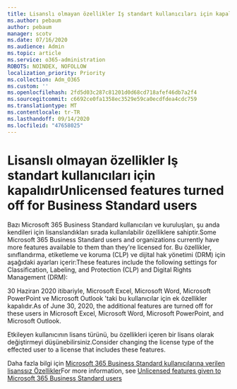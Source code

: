 ```yaml
---
title: Lisanslı olmayan özellikler Iş standart kullanıcıları için kapalıdır
ms.author: pebaum
author: pebaum
manager: scotv
ms.date: 07/16/2020
ms.audience: Admin
ms.topic: article
ms.service: o365-administration
ROBOTS: NOINDEX, NOFOLLOW
localization_priority: Priority
ms.collection: Adm_O365
ms.custom: ''
ms.openlocfilehash: 2fd5d03c287c81201d0d68cd718afef46db7a2f4
ms.sourcegitcommit: c6692ce0fa1358ec3529e59ca0ecdfdea4cdc759
ms.translationtype: MT
ms.contentlocale: tr-TR
ms.lasthandoff: 09/14/2020
ms.locfileid: "47658025"
---
```

# <a name="unlicensed-features-turned-off-for-business-standard-users"></a><span data-ttu-id="4a2b9-102">Lisanslı olmayan özellikler Iş standart kullanıcıları için kapalıdır</span><span class="sxs-lookup"><span data-stu-id="4a2b9-102">Unlicensed features turned off for Business Standard users</span></span>

<span data-ttu-id="4a2b9-103">Bazı Microsoft 365 Business Standard kullanıcıları ve kuruluşları, şu anda kendileri için lisanslandıkları sırada kullanılabilir özelliklere sahiptir.</span><span class="sxs-lookup"><span data-stu-id="4a2b9-103">Some Microsoft 365 Business Standard users and organizations currently have more features available to them than they're licensed for.</span></span> <span data-ttu-id="4a2b9-104">Bu özellikler, sınıflandırma, etiketleme ve koruma (CLP) ve dijital hak yönetimi (DRM) için aşağıdaki ayarları içerir:</span><span class="sxs-lookup"><span data-stu-id="4a2b9-104">These features include the following settings for Classification, Labeling, and Protection (CLP) and Digital Rights Management (DRM):</span></span>
    
<span data-ttu-id="4a2b9-105">30 Haziran 2020 itibariyle, Microsoft Excel, Microsoft Word, Microsoft PowerPoint ve Microsoft Outlook 'taki bu kullanıcılar için ek özellikler kapalıdır.</span><span class="sxs-lookup"><span data-stu-id="4a2b9-105">As of June 30, 2020, the additional features are turned off for these users in Microsoft Excel, Microsoft Word, Microsoft PowerPoint, and Microsoft Outlook.</span></span>

<span data-ttu-id="4a2b9-106">Etkileyen kullanıcının lisans türünü, bu özellikleri içeren bir lisans olarak değiştirmeyi düşünebilirsiniz.</span><span class="sxs-lookup"><span data-stu-id="4a2b9-106">Consider changing the license type of the effected user to a license that includes these features.</span></span> 

<span data-ttu-id="4a2b9-107">Daha fazla bilgi için [Microsoft 365 Business Standard kullanıcılarına verilen lisanssız Özellikler](https://support.microsoft.com/help/4568654/extra-features-to-be-turned-off-for-microsoft-365-business-standard?preview)</span><span class="sxs-lookup"><span data-stu-id="4a2b9-107">For more information, see [Unlicensed features given to Microsoft 365 Business Standard users](https://support.microsoft.com/help/4568654/extra-features-to-be-turned-off-for-microsoft-365-business-standard?preview)</span></span>